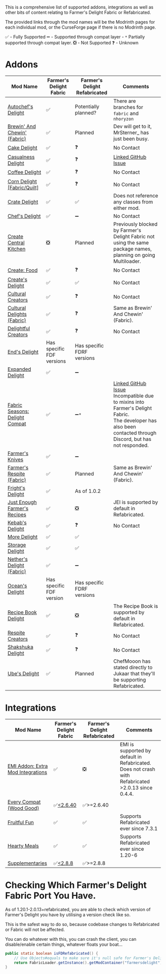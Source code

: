 This is a comprehensive list of supported addons, integrations as well as other bits of content relating to Farmer's Delight Fabric or Refabricated.

The provided links through the mod names will be the Modrinth pages for each individual mod, or the CurseForge page if there is no Modrinth page.

✅ - Fully Supported
➖ - Supported through compat layer
    - `*` Partially supported through compat layer.
❎ - Not Supported
❓ - Unknown

# Addons
|Mod Name|Farmer's Delight Fabric|Farmer's Delight Refabricated| Comments                                                                                                                                                 |
|---|---|-|----------------------------------------------------------------------------------------------------------------------------------------------------------|
|[Autochef's Delight](https://modrinth.com/mod/autochefs-delight)|✅|Potentially planned?| There are branches for `fabric` and `nhoryzon`
|[Brewin' And Chewin' (Fabric)](https://modrinth.com/mod/brewin-and-chewin-fabric)|✅|Planned| Dev will get to it, MrSterner_ has just been busy.
|[Cake Delight](https://modrinth.com/mod/cakedelight)|✅|❓| No Contact
|[Casualness Delight](https://modrinth.com/mod/casualness-delight)|✅|❓| [Linked GitHub Issue](https://github.com/TsukimiRen/Casualness-Delight/issues/11)
|[Coffee Delight](https://modrinth.com/mod/coffee-delight)|✅|❓| No Contact
|[Corn Delight [Fabric/Quilt]](https://legacy.curseforge.com/minecraft/mc-mods/corn-delight-fabric)|✅|❓| No Contact
|[Crate Delight](https://modrinth.com/mod/crate-delight)|✅|✅|Does not reference any classes from either mod.
|[Chef's Delight](https://modrinth.com/mod/chefs-delight)|✅|➖| No Contact
|[Create Central Kitchen](https://modrinth.com/mod/create-central-kitchen/)|❎|Planned| Previously blocked by Farmer's Delight Fabric not using the same package names, planning on going Multiloader.
|[Create: Food](https://modrinth.com/mod/create-food/)|✅|❓| No Contact
|[Create's Delight](https://modrinth.com/mod/creates-delight)|✅|✅| No Contact
|[Cultural Creators](https://legacy.curseforge.com/minecraft/mc-mods/cultural-creators-fabric-create-and-cultural/)|✅|❓| No Contact
|[Cultural Delights (Fabric)](https://modrinth.com/mod/cultural-delights-fabric)|✅|❓| Same as Brewin' And Chewin' (Fabric).
[Delightful Creators](https://modrinth.com/mod/delightful-creators-fabric/)|✅|❓| No Contact
|[End's Delight](https://modrinth.com/mod/ends-delight/)|Has specific FDF versions|Has specific FDRF versions|
|[Expanded Delight](https://modrinth.com/mod/expanded-delight)|✅|➖|
|[Fabric Seasons: Delight Compat](https://modrinth.com/mod/fabric-seasons-delight-compat)|✅|➖`*`| [Linked GitHub Issue](https://github.com/lucaargolo/fabric-seasons-delight-compat/issues/4)<br/>Incompatible due to mixins into Farmer's Delight Fabric.<br/>The developer has also been contacted through Discord, but has not responded.|
|[Farmer's Knives](https://modrinth.com/mod/farmers-knives)|✅|➖|
|[Farmer's Respite (Fabric)](https://modrinth.com/mod/farmers-respite-fabric)|✅|Planned| Same as Brewin' And Chewin' (Fabric).
|[Fright's Delight](https://modrinth.com/mod/frights-delight/version/fabric-1.20.1-1.0.2)|✅|As of 1.0.2|
|[Just Enough Farmer's Recipes](https://legacy.curseforge.com/minecraft/mc-mods/farmers-delight-jei-plugin)|✅|❎| JEI is supported by default in Refabricated.
|[Kebab's Delight](https://legacy.curseforge.com/minecraft/mc-mods/kebabs-delight)|✅|❓| No Contact
|[More Delight](https://modrinth.com/mod/more-delight)|✅|✅|
|[Storage Delight](https://modrinth.com/mod/storage-delight)|✅|✅|
|[Nether's Delight (Fabric)](https://legacy.curseforge.com/minecraft/mc-mods/nethers-delight-fabric/)|✅|➖|
|[Ocean's Delight](https://modrinth.com/mod/oceans-delight)|Has specific FDF version|Has specific FDRF versions|
|[Recipe Book Delight](https://modrinth.com/mod/recipe-book-delight)|✅|❎| The Recipe Book is supported by default in Refabricated.
|[Respite Creators](https://modrinth.com/mod/respite-creators-fabric)|✅|❓| No Contact
|[Shakshuka Delight](https://modrinth.com/mod/shakshuka-delight)|✅|❓| No Contact
|[Ube's Delight](https://modrinth.com/mod/ubes-delight)|✅|Planned| ChefMooon has stated directly to Jukaar that they'll be supporting Refabricated.

# Integrations
|Mod Name|Farmer's Delight Fabric|Farmer's Delight Refabricated|Comments|
|---|---|---|---------------------------------------------------------------------------------------------------|
[EMI Addon: Extra Mod Integrations](https://modrinth.com/mod/extra-mod-integrations)|✅|❎| EMI is supported by default in Refabricated. Does not crash with Refabricated >2.0.13 since 0.4.4.
|[Every Compat (Wood Good)](https://modrinth.com/mod/every-compat/)|✅[<2.6.40](https://modrinth.com/mod/every-compat/version/1yhdaMcm)|✅>=2.6.40|
|[Fruitful Fun](https://modrinth.com/mod/fruitful-fun)|✅|✅|Supports Refabricated ever since 7.3.1
|[Hearty Meals](https://modrinth.com/mod/hearty-meals/)|✅|✅|Supports Refabricated ever since 1.20-6
|[Supplementaries](https://modrinth.com/mod/supplementaries/)|✅[<2.8.8](https://modrinth.com/mod/supplementaries/version/q0MRm1Nc)|✅>=2.8.8|

# Checking Which Farmer's Delight Fabric Port You Have.
As of 1.20.1-2.0.13+refabricated, you are able to check which version of Farmer's Delight you have by utilising a version check like so.

This is the safest way to do so, because codebase changes to Refabricated or Fabric will not be affected.

You can do whatever with this, you can crash the client, you can disable/enable certain things, whatever floats your boat...
```java
public static boolean isFDRefabricated() {
    // Use Objects#equals to make sure it's null safe for Farmer's Delight Fabric, which should not contain a +.
    return FabricLoader.getInstance().getModContainer("farmersdelight").map(container -> Objects.equals(container.getMetadata().getVersion().getFriendlyString().split("\\+")[1], "refabricated")).orElse(false);
}
```
